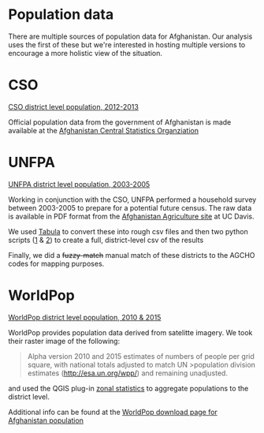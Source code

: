 Population data
==

There are multiple sources of population data for Afghanistan. Our analysis uses the first of these but we're interested in hosting multiple versions to encourage a more holistic view of the situation.

CSO
==

[CSO district level population, 2012-2013](https://github.com/developmentseed/afghanistan-2014-analysis/blob/gh-pages/population/population_matched_cso.csv)

Official population data from the government of Afghanistan is made available at the [Afghanistan Central Statistics Organziation](http://cso.gov.af/en)

UNFPA
==

[UNFPA district level population, 2003-2005](https://github.com/developmentseed/afghanistan-2014-analysis/blob/gh-pages/population/UNFPA_pop_append.csv)

Working in conjunction with the CSO, UNFPA performed a household survey between 2003-2005 to prepare for a potential future census. The raw data is available in PDF format from the [Afghanistan Agriculture site](http://afghanag.ucdavis.edu/country-info/Province-agriculture-profiles/) at UC Davis.

We used [Tabula](http://tabula.nerdpower.org/) to convert these into rough csv files and then two python scripts ([1](https://github.com/developmentseed/afghanistan-2014-analysis/blob/gh-pages/population/csv-clean.py) & [2](https://github.com/developmentseed/afghanistan-2014-analysis/blob/gh-pages/population/csv-combine.py)) to create a full, district-level csv of the results

Finally, we did a ~~fuzzy-match~~ manual match of these districts to the AGCHO codes for mapping purposes.

WorldPop
===

[WorldPop district level population, 2010 & 2015](https://github.com/developmentseed/afghanistan-2014-analysis/blob/gh-pages/population/worldpop_district.csv)

WorldPop provides population data derived from satelitte imagery. We took their raster image of the following: 

>Alpha version 2010 and 2015 estimates of numbers of people per grid square, with national totals adjusted to match UN    >population division estimates (http://esa.un.org/wpp/) and remaining unadjusted. 

and used the QGIS plug-in [zonal statistics](http://docs.qgis.org/2.2/en/docs/user_manual/plugins/plugins_zonal_statistics.html) to aggregate populations to the district level.

Additional info can be found at the [WorldPop download page for Afghanistan population](http://www.worldpop.org.uk/data/summary/?contselect=Asia&countselect=Afghanistan&typeselect=Population)
